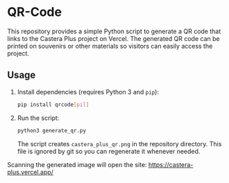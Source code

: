 # QR-Code

This repository provides a simple Python script to generate a QR code that links to the Castera Plus project on Vercel. The generated QR code can be printed on souvenirs or other materials so visitors can easily access the project.

## Usage

1. Install dependencies (requires Python 3 and `pip`):
   ```bash
   pip install qrcode[pil]
   ```
2. Run the script:
   ```bash
   python3 generate_qr.py
   ```
   The script creates `castera_plus_qr.png` in the repository directory. This
   file is ignored by git so you can regenerate it whenever needed.

Scanning the generated image will open the site:
<https://castera-plus.vercel.app/>
